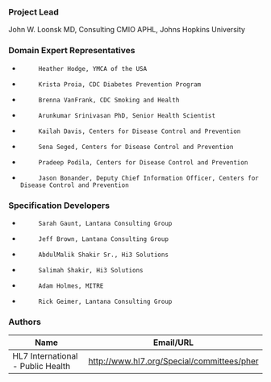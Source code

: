 ### Project Lead

John W. Loonsk MD, Consulting CMIO APHL, Johns Hopkins University

### Domain Expert Representatives

*          Heather Hodge, YMCA of the USA

*          Krista Proia, CDC Diabetes Prevention Program

*          Brenna VanFrank, CDC Smoking and Health

*          Arunkumar Srinivasan PhD, Senior Health Scientist

*          Kailah Davis, Centers for Disease Control and Prevention

*          Sena Seged, Centers for Disease Control and Prevention

*          Pradeep Podila, Centers for Disease Control and Prevention

*          Jason Bonander, Deputy Chief Information Officer, Centers for Disease Control and Prevention

### Specification Developers

*          Sarah Gaunt, Lantana Consulting Group

*          Jeff Brown, Lantana Consulting Group

*          AbdulMalik Shakir Sr., Hi3 Solutions

*          Salimah Shakir, Hi3 Solutions

*          Adam Holmes, MITRE

*          Rick Geimer, Lantana Consulting Group

### Authors

<table>
<thead>
<tr>
<th>Name</th>
<th>Email/URL</th>
</tr>
</thead>
<tbody>
<tr>
<td>HL7 International - Public Health</td>
<td><a href="http://www.hl7.org/Special/committees/pher" target="_new">http://www.hl7.org/Special/committees/pher</a></td>
</tr>
</tbody>
</table>
